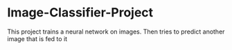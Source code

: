 # Image-Classifier-Project

This project trains a neural network on images. Then tries to predict another image that is fed to it
